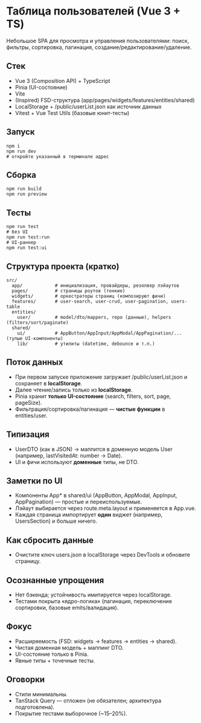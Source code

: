 # **Таблица пользователей (Vue 3 + TS)**

Небольшое SPA для просмотра и управления пользователями: поиск, фильтры, сортировка, пагинация, создание/редактирование/удаление.

## **Стек**

- Vue 3 (Composition API) + TypeScript
- Pinia (UI-состояние)
- Vite
- (Inspired) FSD-структура (app/pages/widgets/features/entities/shared)
- LocalStorage + /public/userList.json как источник данных
- Vitest + Vue Test Utils (базовые юнит-тесты)

## **Запуск**

```
npm i
npm run dev
# откройте указанный в терминале адрес
```

## **Сборка**

```
npm run build
npm run preview
```

## **Тесты**

```
npm run test
# без UI
npm run test:run
# UI-раннер
npm run test:ui
```

## **Структура проекта (кратко)**

```
src/
  app/            # инициализация, провайдеры, резолвер лэйаутов
  pages/          # страницы роутов (тонкие)
  widgets/        # оркестраторы страниц (композируют фичи)
  features/       # user-search, user-crud, user-pagination, users-table
  entities/
    user/         # model/dto/mappers, repo (данные), helpers (filters/sort/paginate)
  shared/
    ui/           # AppButton/AppInput/AppModal/AppPagination/... (тупые UI-компоненты)
    lib/          # утилиты (datetime, debounce и т.п.)
```

## **Поток данных**

- При первом запуске приложение загружает /public/userList.json и сохраняет в **localStorage**.
- Далее чтение/запись только из **localStorage**.
- Pinia хранит **только UI-состояние** (search, filters, sort, page, pageSize).
- Фильтрация/сортировка/пагинация — **чистые функции** в entities/user.

## **Типизация**

- UserDTO (как в JSON) → маппится в доменную модель User (например, lastVisitedAt: number → Date).
- UI и фичи используют **доменные** типы, не DTO.

## **Заметки по UI**

- Компоненты App* в shared/ui (AppButton, AppModal, AppInput, AppPagination) — простые и переиспользуемые.
- Лэйаут выбирается через route.meta.layout и применяется в App.vue.
- Каждая страница импортирует **один** виджет (например, UsersSection) и больше ничего.

## **Как сбросить данные**

- Очистите ключ users.json в localStorage через DevTools и обновите страницу.

## **Осознанные упрощения**

- Нет бэкенда; устойчивость имитируется через localStorage.
- Тестами покрыта «ядро-логика» (пагинация, переключение сортировки, базовые emits/валидация).



## **Фокус**

- Расширяемость (FSD: widgets → features → entities → shared).
- Чистая доменная модель + маппинг DTO.
- UI-состояние только в Pinia.
- Явные типы + точечные тесты.

## **Оговорки**

- Стили минимальны.
- TanStack Query — отложен (не обязателен; архитектура подготовлена).
- Покрытие тестами выборочное (~15–20%).